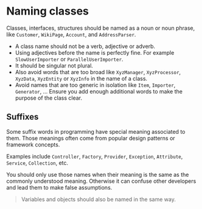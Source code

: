 # Naming classes
Classes, interfaces, structures should be named as a noun or noun phrase, like `Customer`, `WikiPage`, `Account`, and `AddressParser`.

- A class name should not be a verb, adjective or adverb.
- Using adjectives before the name is perfectly fine. For example `SlowUserImporter` or `ParallelUserImporter`.
- It should be singular not plural.
- Also avoid words that are too broad like `XyzManager`, `XyzProcessor`, `XyzData`, `XyzEntity` or `XyzInfo` in the name of a class.
- Avoid names that are too generic in isolation like `Item`, `Importer`, `Generator`, ... Ensure you add enough additional words to make the purpose of the class clear.
 
 ## Suffixes
 Some suffix words in programming have special meaning associated to them.
 Those meanings often come from popular design patterns or framework concepts.
 
 Examples include `Controller`, `Factory`, `Provider`, `Exception`, `Attribute`, `Service`, `Collection`, etc.
 
 You should only use those names when their meaning is the same as the commonly understood meaning.
 Otherwise it can confuse other developers and lead them to make false assumptions.

> Variables and objects should also be named in the same way.
